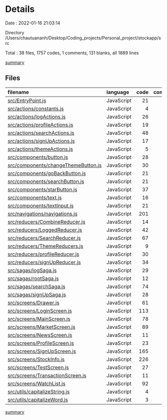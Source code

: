 # Details

Date : 2022-01-16 21:03:14

Directory /Users/chautuananh/Desktop/Coding_projects/Personal_project/stockapp/src

Total : 38 files,  1757 codes, 1 comments, 131 blanks, all 1889 lines

[summary](results.md)

## Files
| filename | language | code | comment | blank | total |
| :--- | :--- | ---: | ---: | ---: | ---: |
| [src/EntryPoint.js](/src/EntryPoint.js) | JavaScript | 21 | 0 | 6 | 27 |
| [src/actions/constants.js](/src/actions/constants.js) | JavaScript | 4 | 1 | 0 | 5 |
| [src/actions/logActions.js](/src/actions/logActions.js) | JavaScript | 26 | 0 | 3 | 29 |
| [src/actions/profileActions.js](/src/actions/profileActions.js) | JavaScript | 19 | 0 | 2 | 21 |
| [src/actions/searchActions.js](/src/actions/searchActions.js) | JavaScript | 48 | 0 | 6 | 54 |
| [src/actions/signUpActions.js](/src/actions/signUpActions.js) | JavaScript | 17 | 0 | 2 | 19 |
| [src/actions/themeActions.js](/src/actions/themeActions.js) | JavaScript | 5 | 0 | 0 | 5 |
| [src/components/button.js](/src/components/button.js) | JavaScript | 28 | 0 | 2 | 30 |
| [src/components/changeThemeButton.js](/src/components/changeThemeButton.js) | JavaScript | 30 | 0 | 2 | 32 |
| [src/components/goBackButton.js](/src/components/goBackButton.js) | JavaScript | 21 | 0 | 1 | 22 |
| [src/components/searchButton.js](/src/components/searchButton.js) | JavaScript | 21 | 0 | 1 | 22 |
| [src/components/starButton.js](/src/components/starButton.js) | JavaScript | 37 | 0 | 2 | 39 |
| [src/components/text.js](/src/components/text.js) | JavaScript | 16 | 0 | 1 | 17 |
| [src/components/textInput.js](/src/components/textInput.js) | JavaScript | 21 | 0 | 2 | 23 |
| [src/navigations/navigations.js](/src/navigations/navigations.js) | JavaScript | 201 | 0 | 9 | 210 |
| [src/reducers/CombineReducer.js](/src/reducers/CombineReducer.js) | JavaScript | 14 | 0 | 3 | 17 |
| [src/reducers/LoggedReducer.js](/src/reducers/LoggedReducer.js) | JavaScript | 42 | 0 | 2 | 44 |
| [src/reducers/SearchReducer.js](/src/reducers/SearchReducer.js) | JavaScript | 67 | 0 | 2 | 69 |
| [src/reducers/ThemeReducers.js](/src/reducers/ThemeReducers.js) | JavaScript | 9 | 0 | 1 | 10 |
| [src/reducers/profileReducer.js](/src/reducers/profileReducer.js) | JavaScript | 30 | 0 | 3 | 33 |
| [src/reducers/signUpReducer.js](/src/reducers/signUpReducer.js) | JavaScript | 34 | 0 | 4 | 38 |
| [src/sagas/logSaga.js](/src/sagas/logSaga.js) | JavaScript | 29 | 0 | 3 | 32 |
| [src/sagas/rootSaga.js](/src/sagas/rootSaga.js) | JavaScript | 12 | 0 | 2 | 14 |
| [src/sagas/searchSaga.js](/src/sagas/searchSaga.js) | JavaScript | 74 | 0 | 8 | 82 |
| [src/sagas/signUpSaga.js](/src/sagas/signUpSaga.js) | JavaScript | 28 | 0 | 3 | 31 |
| [src/screens/Drawer.js](/src/screens/Drawer.js) | JavaScript | 61 | 0 | 8 | 69 |
| [src/screens/LoginScreen.js](/src/screens/LoginScreen.js) | JavaScript | 113 | 0 | 4 | 117 |
| [src/screens/MainScreen.js](/src/screens/MainScreen.js) | JavaScript | 78 | 0 | 5 | 83 |
| [src/screens/MarketScreen.js](/src/screens/MarketScreen.js) | JavaScript | 89 | 0 | 5 | 94 |
| [src/screens/NewsScreen.js](/src/screens/NewsScreen.js) | JavaScript | 11 | 0 | 2 | 13 |
| [src/screens/ProfileScreen.js](/src/screens/ProfileScreen.js) | JavaScript | 23 | 0 | 3 | 26 |
| [src/screens/SignUpScreen.js](/src/screens/SignUpScreen.js) | JavaScript | 165 | 0 | 7 | 172 |
| [src/screens/StockInfo.js](/src/screens/StockInfo.js) | JavaScript | 226 | 0 | 12 | 238 |
| [src/screens/TestScreen.js](/src/screens/TestScreen.js) | JavaScript | 27 | 0 | 4 | 31 |
| [src/screens/TransactionScreen.js](/src/screens/TransactionScreen.js) | JavaScript | 11 | 0 | 1 | 12 |
| [src/screens/WatchList.js](/src/screens/WatchList.js) | JavaScript | 92 | 0 | 9 | 101 |
| [src/utils/capitalizeString.js](/src/utils/capitalizeString.js) | JavaScript | 4 | 0 | 1 | 5 |
| [src/utils/capitalizeWord.js](/src/utils/capitalizeWord.js) | JavaScript | 3 | 0 | 0 | 3 |

[summary](results.md)